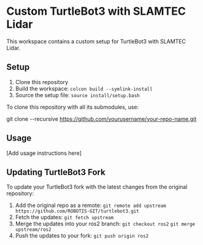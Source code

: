 # Custom TurtleBot3 with SLAMTEC Lidar

This workspace contains a custom setup for TurtleBot3 with SLAMTEC Lidar.

## Setup
1. Clone this repository
2. Build the workspace: `colcon build --symlink-install`
3. Source the setup file: `source install/setup.bash`

To clone this repository with all its submodules, use:

git clone --recursive https://github.com/yourusername/your-repo-name.git


## Usage
[Add usage instructions here]

## Updating TurtleBot3 Fork
To update your TurtleBot3 fork with the latest changes from the original repository:

1. Add the original repo as a remote:
   `git remote add upstream https://github.com/ROBOTIS-GIT/turtlebot3.git`
2. Fetch the updates:
   `git fetch upstream`
3. Merge the updates into your ros2 branch:
   `git checkout ros2`
   `git merge upstream/ros2`
4. Push the updates to your fork:
   `git push origin ros2`

